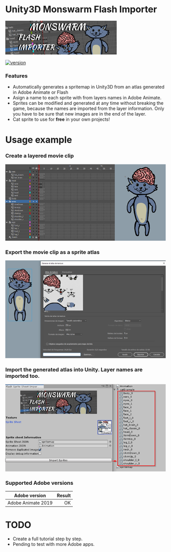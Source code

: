 # Unity3D Monswarm Flash Importer
![](https://raw.githubusercontent.com/Monswarm/FlashImporter/v1.0/Assets/Monswarm/Editor/MonswarmFlashImporter/Resources/FlashImporterLogo.png)

[![version](https://img.shields.io/badge/version-1.0-green.svg)](https://github.com/Monswarm/FlashImporter/releases/tag/v1.0)

### Features

- Automatically generates a spritemap in Unity3D from an atlas generated in Adobe Animate or Flash
- Asign a name to each sprite with from layers names in Adobe Animate.
- Sprites can be modified and generated at any time without breaking the game, because the names are imported from the layer information. Only you have to be sure that new images are in the end of the layer.
- Cat sprite to use for **free** in your own projects!


# Usage example
### Create a layered movie clip
![](https://github.com/Monswarm/FlashImporter/blob/v1.0/Assets/Monswarm/Editor/MonswarmFlashImporter/Resources/flashLayers.png?raw=true)

### Export the movie clip as a sprite atlas
![](https://github.com/Monswarm/FlashImporter/blob/v1.0/Assets/Monswarm/Editor/MonswarmFlashImporter/Resources/spritesmapExport.png?raw=true)

### Import the generated atlas into Unity. Layer names are imported too.
![](https://github.com/Monswarm/FlashImporter/blob/v1.0/Assets/Monswarm/Editor/MonswarmFlashImporter/Resources/spriteSliced.png?raw=true)


### Supported Adobe versions
| Adobe version      | Result |
| --------- | -----:|
| Adobe Animate 2019  | OK |


# TODO
- Create a full tutorial step by step.
- Pending to test with more Adobe apps.

